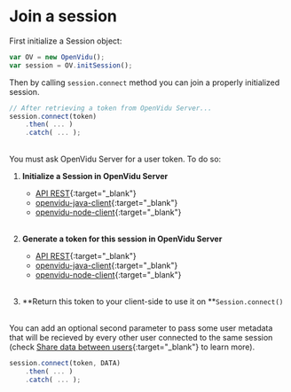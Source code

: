 # Join a session

First initialize a Session object:

```javascript
var OV = new OpenVidu();
var session = OV.initSession();
```

Then by calling `session.connect` method you can join a properly initialized session.

```javascript
// After retrieving a token from OpenVidu Server...
session.connect(token)
    .then( ... )
    .catch( ... );
```
<br>
You must ask OpenVidu Server for a user token. To do so:

1. **Initialize a Session in OpenVidu Server**
    - [API REST](reference-docs/REST-API#post-openviduapisessions){:target="_blank"}
    - [openvidu-java-client](reference-docs/openvidu-java-client#create-a-session){:target="_blank"}
    - [openvidu-node-client](reference-docs/openvidu-node-client#create-a-session){:target="_blank"}<br><br>

2. **Generate a token for this session in OpenVidu Server**
    - [API REST](reference-docs/REST-API#post-openviduapitokens){:target="_blank"}
    - [openvidu-java-client](reference-docs/openvidu-java-client#generate-a-token){:target="_blank"}
    - [openvidu-node-client](reference-docs/openvidu-node-client#generate-a-token){:target="_blank"}<br><br>

3. **Return this token to your client-side to use it on **`Session.connect()`<br><br>

You can add an optional second parameter to pass some user metadata that will be recieved by every other user connected to the same session (check [Share data between users](cheatsheet/share-data/){:target="_blank"} to learn more).

```javascript
session.connect(token, DATA)
    .then( ... )
    .catch( ... );
```